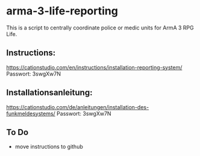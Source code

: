 # arma-3-life-reporting
This is a script to centrally coordinate police or medic units for ArmA 3 RPG Life.

## Instructions:
https://cationstudio.com/en/instructions/installation-reporting-system/
Passwort: 3swgXw7N

## Installationsanleitung:
https://cationstudio.com/de/anleitungen/installation-des-funkmeldesystems/
Passwort: 3swgXw7N

## To Do

- move instructions to github